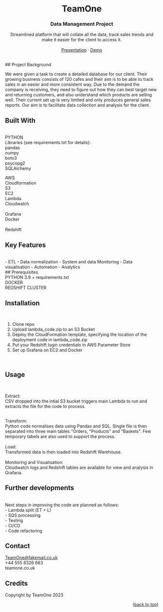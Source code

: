 
<!-- PROJECT LOGO -->
<br />
<div align="center">
  <h1 align="center">TeamOne</h1>

  </a>

  <h3 align="center">Data Management Project</h3>

  <p align="center">
    Streamlined platform that will collate all the data, track sales trends and make it easier for the client to access it. 
    <br />
    <br />
    <a href="https://docs.google.com/presentation/d/1y_x_VvmxcIAlgry3qC6W5JWI1eBUgLPHkhc9J_Vx2FY/edit#slide=id.g1303be3818b_0_146">Presentation</a>
    ·
    <a href="https://docs.google.com/presentation/d/1-5-tiY3v_KmYQx5RAsCNu1ieNzIaQgGRwlOAnliCJnk/edit#slide=id.g1f71c8939ef_0_26">Demo</a>
  
  </p>
</div>



<br>
<!-- ABOUT THE PROJECT -->
## Project Background

We were given a task to create a detailed database for our client. Their growing business consists of 120 cafes and their aim is to be able to track sales in an easier and more consistent way. Due to the demand the company is receiving, they need to figure out how they can best target new and returning customers, and also understand which products are selling well. Their current set up is very limited and only produces general sales reports. Our aim is to facilitate data collection and analysis for the client.
<br>

## Built With
<br>
PYTHON
<br>
Libraries (see requirements.txt for details):<br>
pandas<br>
numpy<br>
boto3<br>
psycopg2<br>
SQLAlchemy<br>

AWS
<br>
Cloudformation<br>
S3<br>
EC2<br>
Lambda<br>
Cloudwatch<br>
<br>
Grafana<br>
Docker<br>
<br>
Redshift
<br> 




<!-- GETTING STARTED -->
## Key Features
<br>
- ETL
- Data normalization
- System and data Monitoring
- Data visualisation
- Automation
- Analytics
<br>
## Prerequisites
<br>
PYTHON 3.9 + requirements.txt
<br>
DOCKER
<br>
REDSHIFT CLUSTER
<br>

## Installation
<br>

1. Clone repo
2. Upload lambda_code.zip to an S3 Bucket
3. Deploy the CloudFormation template, specifying the location of the deployment code in lambda_code.zip
4. Put your Redshift login credentials in AWS Parameter Store
5. Set up Grafana on EC2 and Docker

<br>

## Usage
<br>

Extract:
<br>
CSV dropped into the intial S3 bucket triggers main Lambda to run and extracts the file for the code to process.  
<br>

Transform:
<br>
Python code normalises data using Pandas and SQL. Single file is then separated into three main tables "Orders, "Products" and "Baskets". Few temporary tabels are also used to support the process. 
<br>
<br>
Load:
<br>
Transformed data is then loaded into Redshift Warehouse.
<br>
<br>
Monitoring and Visualisation:
<br>
Cloudwatch logs and Redshift tables are available for view and analysis in Grafana. 
<br>





<!-- CONTRIBUTING -->
## Further developments

<br>
Next steps in improving the code are planned as follows:
<br>
- Lambda split (ET + L)
<br>
- SQS processing
<br>
- Testing
<br>
- CI/CD
<br>
- Code refactoring
<br>


<!-- CONTACT -->
## Contact

TeamOne@fakemail.co.uk
<br>
+44 555 8326 663 
<br>
teamone.co.uk
<br>




<!-- ACKNOWLEDGMENTS -->
## Credits

Copyright by TeamOne 2023
<p align="right">(<a href="#readme-top">back to top</a>)</p>


